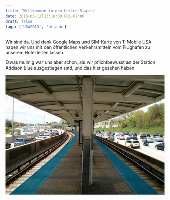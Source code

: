 ```yaml
---
title: 'Willkommen in den United States'
date: 2013-05-12T13:16:00.001-07:00
draft: false
tags: ['USA2013', 'Urlaub']
---
```


Wir sind da. Und dank Google Maps und SIM-Karte von T-Mobile USA haben wir uns mit den öffentlichen Verkehrsmitteln vom Flughafen zu unserem Hotel leiten lassen.

Etwas mulmig war uns aber schon, als wir pflichtbewusst an der Station Addison Blue ausgestiegen sind, und das hier gesehen haben.

![](/urlaub11to15-images/13/IMG_20130512_140034.jpg)
